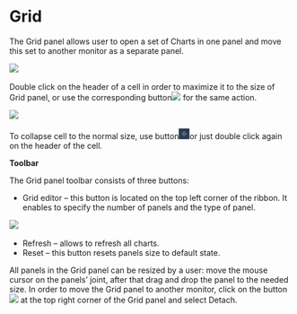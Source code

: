 # Grid


The Grid panel allows user to open a set of Charts in one panel and move this set to another monitor as a separate panel.

![](../../../.gitbook/assets/12%20%283%29.png)


Double click on the header of a cell in order to maximize it to the size of Grid panel, or use the corresponding button![](../../../.gitbook/assets/13%20%281%29.png)
for the same action. 

![](../../../.gitbook/assets/14%20%282%29.png)


To collapse cell to the normal size, use button![](../../../.gitbook/assets/15%20%282%29.png)or just double click again on the header of the cell.

**Toolbar**

The Grid panel toolbar consists of three buttons:

* Grid editor – this button is located on the top left corner of the ribbon. It enables to specify the number of panels and the type of panel.

![](../../../.gitbook/assets/16%20%281%29.png)

* Refresh – allows to refresh all charts.
* Reset – this button resets panels size to default state.

All panels in the Grid panel can be resized by a user: move the mouse cursor on the panels’ joint, after that drag and drop the panel to the needed size. In order to move the Grid panel to another monitor, click on the button![](../../../.gitbook/assets/17%20%281%29.png)
at the top right corner of the Grid panel and select Detach.

